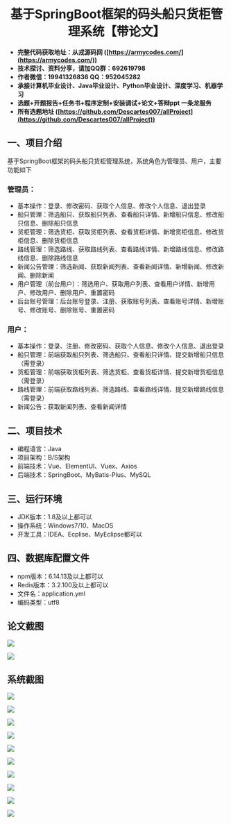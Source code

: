 ﻿<h1 align="center">基于SpringBoot框架的码头船只货柜管理系统【带论文】</h1></p>

- <b>完整代码获取地址：从戎源码网 ([https://armycodes.com/](https://armycodes.com/))</b>
- <b>技术探讨、资料分享，请加QQ群：692619798</b>
- <b>作者微信：19941326836  QQ：952045282</b>
- <b>承接计算机毕业设计、Java毕业设计、Python毕业设计、深度学习、机器学习</b>
- <b>选题+开题报告+任务书+程序定制+安装调试+论文+答辩ppt 一条龙服务</b>
- <b>所有选题地址 ([https://github.com/Descartes007/allProject](https://github.com/Descartes007/allProject)) </b>

## 一、项目介绍

基于SpringBoot框架的码头船只货柜管理系统，系统角色为管理员、用户，主要功能如下
### 管理员：
- 基本操作：登录、修改密码、获取个人信息、修改个人信息、退出登录
- 船只管理：筛选船只、获取船只列表、查看船只详情、新增船只信息、修改船只信息、删除船只信息
- 货柜管理：筛选货柜、获取货柜列表、查看货柜详情、新增货柜信息、修改货柜信息、删除货柜信息
- 路线管理：筛选路线、获取路线列表、查看路线详情、新增路线信息、修改路线信息、删除路线信息
- 新闻公告管理：筛选新闻、获取新闻列表、查看新闻详情、新增新闻、修改新闻、删除新闻
- 用户管理（前台用户）：筛选用户、获取用户列表、查看用户详情、新增用户、修改用户、删除用户、重置密码
- 后台账号管理：后台账号登录、注册、获取账号列表、查看账号详情、新增账号、修改账号、删除账号、重置密码
### 用户：
- 基本操作：登录、注册、修改密码、获取个人信息、修改个人信息、退出登录
- 船只管理：前端获取船只列表、筛选船只、查看船只详情、提交新增船只信息（需登录）
- 货柜管理：前端获取货柜列表、筛选货柜、查看货柜详情、提交新增货柜信息（需登录）
- 路线管理：前端获取路线列表、筛选路线、查看路线详情、提交新增路线信息（需登录）
- 新闻公告：获取新闻列表、查看新闻详情

## 二、项目技术

- 编程语言：Java
- 项目架构：B/S架构
- 前端技术：Vue、ElementUI、Vuex、Axios
- 后端技术：SpringBoot、MyBatis-Plus、MySQL


## 三、运行环境

- JDK版本：1.8及以上都可以
- 操作系统：Windows7/10、MacOS
- 开发工具：IDEA、Ecplise、MyEclipse都可以

## 四、数据库配置文件

- npm版本：6.14.13及以上都可以
- Redis版本：3.2.100及以上都可以
- 文件名：application.yml
- 编码类型：utf8

## 论文截图

![](screenshot/1.png)

![](screenshot/2.png)

## 系统截图

![](screenshot/3.png)

![](screenshot/4.png)

![](screenshot/5.png)

![](screenshot/6.png)

![](screenshot/7.png)

![](screenshot/8.png)

![](screenshot/9.png)

![](screenshot/10.png)

![](screenshot/11.png)

![](screenshot/12.png)
